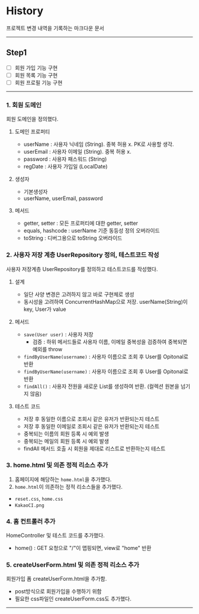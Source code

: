 
# History
프로젝트 변경 내역을 기록하는 마크다운 문서

---

## Step1

- [ ] 회원 가입 기능 구현
- [ ] 회원 목록 기능 구현
- [ ] 회원 프로필 기능 구현

---

### 1. 회원 도메인

회원 도메인을 정의했다.

1. 도메인 프로퍼티
   - userName : 사용자 닉네임 (String). 중복 허용 x. PK로 사용할 생각.
   - userEmail : 사용자 이메일 (String). 중복 허용 x.
   - password : 사용자 패스워드 (String)
   - regDate : 사용자 가입일 (LocalDate)

2. 생성자
   - 기본생성자
   - userName, userEmail, password

3. 메서드
   - getter, setter : 모든 프로퍼티에 대한 getter, setter
   - equals, hashcode : userName 기준 동등성 정의 오버라이드
   - toString : 디버그용으로 toString 오버라이드


### 2. 사용자 저장 계층 UserRepository 정의, 테스트코드 작성

사용자 저장계층 UserRepository를 정의하고 테스트코드를 작성했다.

1. 설계
   - 일단 사양 변경은 고려하지 않고 바로 구현체로 생성
   - 동시성을 고려하여 ConcurrentHashMap으로 저장. userName(String)이 key, User가 value
   

2. 메서드
   - `save(User user)` : 사용자 저장
     - 검증 : 하위 메서드들로 사용자 이름, 이메일 중복성을 검증하여 중복되면 예외를 throw
   - `findByUserName(username)` : 사용자 이름으로 조회 후 User를 Opitonal로 반환
   - `findByUserName(username)` : 사용자 이름으로 조회 후 User를 Opitonal로 반환
   - `findAll()` : 사용자 전원을 새로운 List를 생성하여 반환. (컬렉션 원본을 넘기지 않음)

3. 테스트 코드
   - 저장 후 동일한 이름으로 조회시 같은 유저가 반환되는지 테스트
   - 저장 후 동일한 이메일로 조회시 같은 유저가 반환되는지 테스트
   - 중복되는 이름의 회원 등록 시 예외 발생
   - 중복되는 메일의 회원 등록 시 예외 발생
   - findAll 메서드 호출 시 회원을 제대로 리스트로 반환하는지 테스트

### 3. home.html 및 의존 정적 리소스 추가

1. 홈페이지에 해당하는 `home.html`을 추가했다.
2. `home.html`이 의존하는 정적 리소스들을 추가했다.
  - `reset.css`, `home.css`
  - `KakaoCI.png`

### 4. 홈 컨트롤러 추가

HomeController 및 테스트 코드를 추가했다.

- home() : GET 요청으로 "/"이 맵핑되면, view로 "home" 반환

### 5. createUserForm.html 및 의존 정적 리소스 추가

회원가입 폼 createUserForm.html을 추가함.

- post방식으로 회원가입을 수행하기 위함
- 필요한 css파일인 createUserForm.css도 추가했다.

---